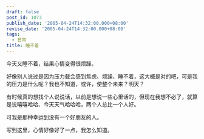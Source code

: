 ```yaml
---
draft: false
post_id: 1073
publish_date: '2005-04-24T14:32:00.000+08:00'
revise_date: '2005-04-24T14:32:00.000+08:00'
tags:
  - 日常
title: 睡不着
---
```


今天又睡不着，结果心情变得很烦躁。

好像别人说过是因为压力载会感到焦虑、烦躁、睡不着，这大概是对的吧，可是我的压力是什么呢？我也不知道，或许，使整个未来？明天？

有时候真的想找个人说说话，以前是想说一些心里话的，但现在我想不必了，就算是说嘻嘻哈哈、今天天气哈哈哈，两个人总比一个人好。

可我是那种幸运到没有一个好朋友的人。

写到这里，心情好像好了一点，我怎么知道。

